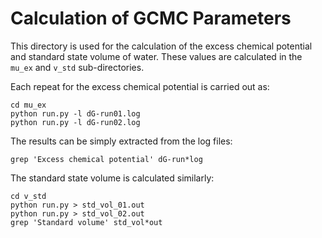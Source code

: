 # Calculation of GCMC Parameters

This directory is used for the calculation of the excess chemical potential
and standard state volume of water.
These values are calculated in the `mu_ex` and `v_std` sub-directories.

Each repeat for the excess chemical potential is carried out as:
```commandline
cd mu_ex
python run.py -l dG-run01.log
python run.py -l dG-run02.log
```
The results can be simply extracted from the log files:
```commandline
grep 'Excess chemical potential' dG-run*log
```

The standard state volume is calculated similarly:
```commandline
cd v_std
python run.py > std_vol_01.out
python run.py > std_vol_02.out
grep 'Standard volume' std_vol*out
```
